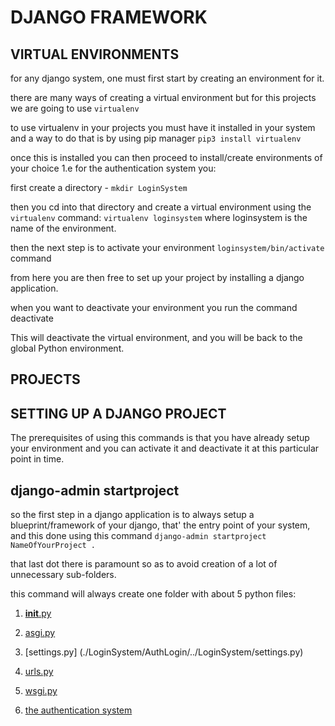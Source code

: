 # DJANGO FRAMEWORK

## VIRTUAL ENVIRONMENTS

for any django system, one must first start by creating an environment for it.

there are many ways of creating a virtual environment but for this projects we are going to use `virtualenv`

to use virtualenv in your projects you must have it installed in your system and a way to do that is by using pip manager
`pip3 install virtualenv`

once this is installed you can then proceed to install/create environments of your choice 1.e for the authentication system you:

first create a directory  - `mkdir LoginSystem`

then you cd into that directory and create a virtual environment using the `virtualenv` command:
`virtualenv loginsystem` where loginsystem is the name of the environment.

then the next step is to activate your environment `loginsystem/bin/activate` command

from here you are then free to set up your project by installing a django application.

when you want to deactivate your environment you run the command deactivate

This will deactivate the virtual environment, and you will be back to the global Python environment.

## PROJECTS

## SETTING UP A DJANGO PROJECT

The prerequisites of using this commands is that you have already setup your environment and you can activate it and deactivate it at this particular point in time.

## django-admin startproject

so the first step in a django application is to always setup a blueprint/framework of your django, that' the entry point of your system, and this done using this command `django-admin startproject NameOfYourProject .`

that last dot there is paramount so as to avoid creation of a lot of unnecessary sub-folders.

this command will always create one folder with about 5 python files:

1. [__init__.py](./LoginSystem/AuthLoginSystem/__init__.py)
2. [asgi.py](./LoginSystem/AuthLogin/../AuthLoginSystem/asgi.py)
3. [settings.py] (./LoginSystem/AuthLogin/../LoginSystem/settings.py)
4. [urls.py](LoginSystem/AuthLoginSystem/urls.py)
5. [wsgi.py](LoginSystem/AuthLoginSystem/wsgi.py)

6. [the authentication system](./LoginSystem/)